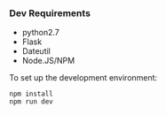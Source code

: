### Dev Requirements

* python2.7
* Flask
* Dateutil
* Node.JS/NPM

To set up the development environment:
```
npm install
npm run dev
```
